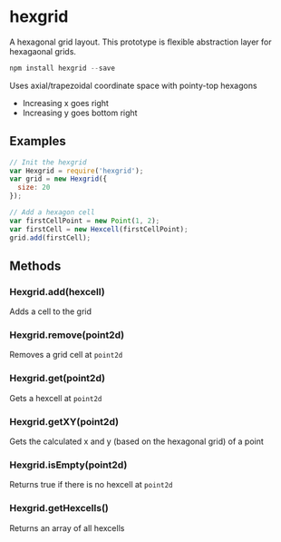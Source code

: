 # hexgrid

A hexagonal grid layout. This prototype is flexible abstraction layer for hexagaonal grids.

```js
npm install hexgrid --save
```

Uses axial/trapezoidal coordinate space with pointy-top hexagons
- Increasing x goes right
- Increasing y goes bottom right

## Examples

```js
// Init the hexgrid
var Hexgrid = require('hexgrid');
var grid = new Hexgrid({
  size: 20
});

// Add a hexagon cell
var firstCellPoint = new Point(1, 2);
var firstCell = new Hexcell(firstCellPoint);
grid.add(firstCell);
```

## Methods

### Hexgrid.add(hexcell)
Adds a cell to the grid

### Hexgrid.remove(point2d)
Removes a grid cell at `point2d`

### Hexgrid.get(point2d)
Gets a hexcell at `point2d`

### Hexgrid.getXY(point2d)
Gets the calculated x and y (based on the hexagonal grid) of a point

### Hexgrid.isEmpty(point2d)
Returns true if there is no hexcell at `point2d`

### Hexgrid.getHexcells()
Returns an array of all hexcells